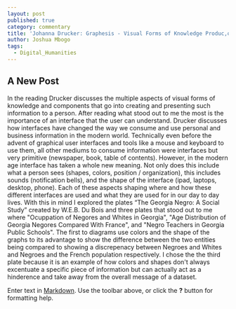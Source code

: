 ```yaml
---
layout: post
published: true
category: commentary
title: 'Johanna Drucker: Graphesis - Visual Forms of Knowledge Produc,on - mbogo'
author: Joshua Mbogo
tags:
  - Digital_Humanities
---
```

## A New Post
In the reading Drucker discusses the multiple aspects of visual forms of knowledge and components that go into creating and presenting such information to a person. After reading what stood out to me the most is the importance of an interface that the user can understand. Drucker discusses how interfaces have changed the way we consume and use personal and business information in the modern world. 
Technically even before the advent of graphical user interfaces and tools like a mouse and keyboard to use them, all other mediums to consume information were interfaces but very primitive (newspaper, book, table of contents).
However, in the modern age interface has taken a whole new meaning. Not only does this include what a person sees (shapes, colors, position / organization), this includes sounds (notification bells), and the shape of the interface (ipad, laptops, desktop, phone). Each of these aspects shaping where and how these different interfaces are used and what they are used for in our day to day lives.
With this in mind I explored the plates “The Georgia Negro: A Social Study” created by W.E.B. Du 
Bois and three plates that stood out to me where "Ocuppation of Negores and Whites in Georgia", "Age Distribution of Georgia Negores Compared With France", and "Negro Teachers in Georgia Public Schools".
The first to diagrams use colors and the shape of the graphs to its advantage to show the difference between the two entities being compared to showing a discrepenacy between Negroes and Whites and Negroes and the French population respectively. 
I chose the the third plate because it is an example of how colors and shapes don't always excentuate a specific piece of information but can actually act as a hinderence and take away from the overall message of a dataset.

Enter text in [Markdown](http://daringfireball.net/projects/markdown/). Use the toolbar above, or click the **?** button for formatting help.
